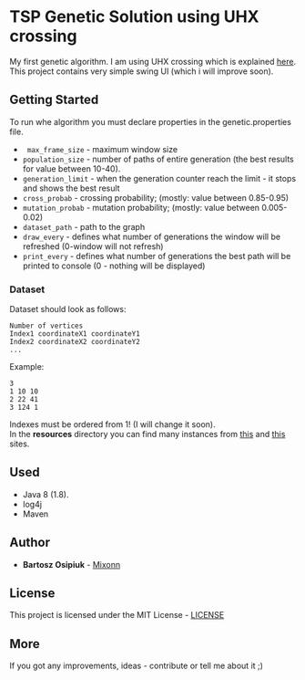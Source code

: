 # TSP Genetic Solution using UHX crossing

My first genetic algorithm. I am using UHX crossing which is explained [here](https://arxiv.org/ftp/arxiv/papers/1504/1504.02590.pdf).
This project contains very simple swing UI (which i will improve soon).
## Getting Started
To run whe algorithm you must declare properties in the genetic.properties file.
* `` max_frame_size`` - maximum window size
* ``population_size`` - number of paths of entire generation (the best results for value between 10-40). 
* ``generation_limit`` - when the generation counter reach the limit - it stops and shows the best result
* ``cross_probab`` - crossing probability; (mostly: value between 0.85-0.95)
* ``mutation_probab`` - mutation probability; (mostly: value between 0.005-0.02)
* ``dataset_path`` - path to the graph
* ``draw_every`` - defines what number of generations the window will be refreshed (0-window will not refresh)
* ``print_every`` - defines what number of generations the best path will be printed to console 
(0 - nothing will be displayed)

### Dataset
Dataset should look as follows:  
```` 
Number of vertices  
Index1 coordinateX1 coordinateY1
Index2 coordinateX2 coordinateY2
...
````
Example:
````
3
1 10 10
2 22 41
3 124 1
````
Indexes must be ordered from 1! (I will change it soon).  
In the **resources** directory you can find many instances from [this](http://comopt.ifi.uni-heidelberg.de/software/TSPLIB95/tsp/)
and [this](http://www.math.uwaterloo.ca/tsp/vlsi/index.html) sites.
## Used
* Java 8 (1.8).
* log4j
* Maven

## Author

* **Bartosz Osipiuk** - [Mixonn](https://github.com/Mixonn)

## License

This project is licensed under the MIT License - [LICENSE](https://github.com/Mixonn/TSP-Genetic-Solution-UHX/blob/master/LICENSE)

## More
If you got any improvements, ideas - contribute or tell me about it ;)
